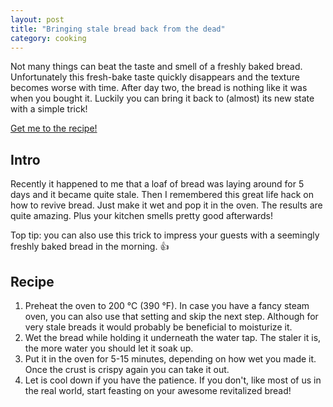 ```yaml
---
layout: post
title: "Bringing stale bread back from the dead"
category: cooking
---
```


Not many things can beat the taste and smell of a freshly baked bread. Unfortunately this fresh-bake taste quickly disappears and the texture  becomes worse with time. After day two, the bread is nothing like it was when you bought it. Luckily you can bring it back to (almost) its new state with a simple trick!

[Get me to the recipe!](#recipe)

## Intro
Recently it happened to me that a loaf of bread was laying around for 5 days and it became quite stale. Then I remembered this great life hack on how to revive bread. Just make it wet and pop it in the oven. The results are quite amazing. Plus your kitchen smells pretty good afterwards!

Top tip: you can also use this trick to impress your guests with a seemingly freshly baked bread in the morning. 👍

## Recipe
1. Preheat the oven to 200 °C (390 °F). In case you have a fancy steam oven, you can also use that setting and skip the next step. Although for very stale breads it would probably be beneficial to moisturize it.
2. Wet the bread while holding it underneath the water tap. The staler it is, the more water you should let it soak up.
3. Put it in the oven for 5-15 minutes, depending on how wet you made it. Once the crust is crispy again you can take it out.
4. Let is cool down if you have the patience. If you don't, like most of us in the real world, start feasting on your awesome revitalized bread!